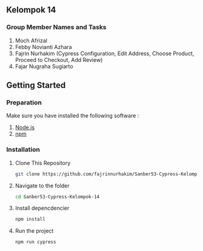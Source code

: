## Kelompok 14

### Group Member Names and Tasks

1. Moch Afrizal
2. Febby Novianti Azhara
3. Fajrin Nurhakim (Cypress Configuration, Edit Address, Choose Product, Proceed to Checkout, Add Review)
4. Fajar Nugraha Sugiarto

## Getting Started

### Preparation

Make sure you have installed the following software :

1. [Node.js](https://nodejs.org/)
2. [npm](https://www.npmjs.com/)

### Installation

1. Clone This Repository

    ```bash
    git clone https://github.com/fajrinnurhakim/Sanber53-Cypress-Kelompok-14.git

    ```

2. Navigate to the folder

    ```bash
    cd Sanber53-Cypress-Kelompok-14

    ```

3. Install depencdencier

    ```bash
    npm install

    ```

4. Run the project
    ```bash
    npm run cypress
    ```
